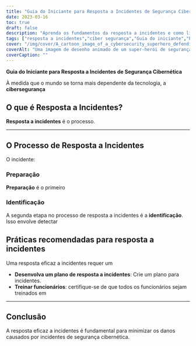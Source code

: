 ```yaml
---
title: "Guia do Iniciante para Resposta a Incidentes de Segurança Cibernética"
date: 2023-03-16
toc: true
draft: false
description: "Aprenda os fundamentos da resposta a incidentes e como lidar com incidentes de segurança cibernética com este guia para iniciantes."
tags: ["resposta a incidentes","cíber segurança","Guia do iniciante","Proteção de dados","segurança de dados","Segurança de TI","segurança de rede","ataques cibernéticos","segurança da informação","crimes cibernéticos","segurança digital","Infraestrutura de TI","violações de dados","ameaças cibernéticas","defesa cibernética","gestão de incidentes","recuperação de dados","planejamento de segurança","gerenciamento de riscos","estratégia de cibersegurança"]
cover: "/img/cover/A_cartoon_image_of_a_cybersecurity_superhero_defending_a_city.png"
coverAlt: "Uma imagem de desenho animado de um super-herói de segurança cibernética defendendo uma cidade contra ameaças cibernéticas."
coverCaption: ""
---
```


**Guia do Iniciante para Resposta a Incidentes de Segurança Cibernética**

À medida que o mundo se torna mais dependente da tecnologia, a **cibersegurança**

## O que é Resposta a Incidentes?

**Resposta a incidentes** é o processo.

______

## O Processo de Resposta a Incidentes

O incidente:

### Preparação

**Preparação** é o primeiro

### Identificação

A segunda etapa no processo de resposta a incidentes é a **identificação**. Isso envolve detectar

## Práticas recomendadas para resposta a incidentes

Uma resposta eficaz a incidentes requer um

- **Desenvolva um plano de resposta a incidentes**: Crie um plano para incidentes.
- **Treinar funcionários**: certifique-se de que todos os funcionários sejam treinados em
______

## Conclusão

A resposta eficaz a incidentes é fundamental para minimizar os danos causados por incidentes de segurança cibernética.